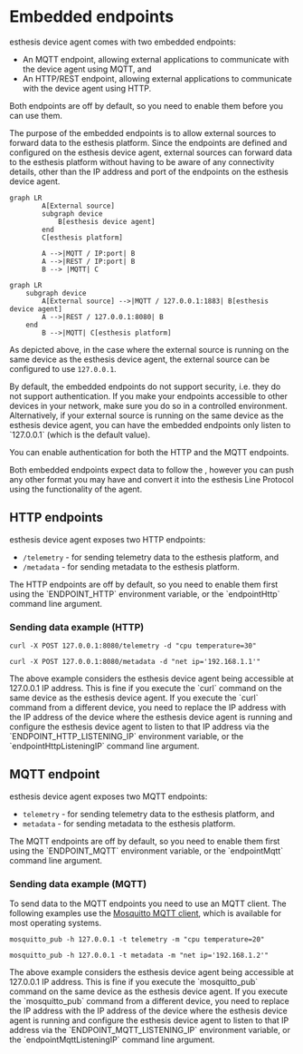 # Embedded endpoints

esthesis device agent comes with two embedded endpoints:
- An MQTT endpoint, allowing external applications to communicate with the device agent using MQTT, and
- An HTTP/REST endpoint, allowing external applications to communicate with the device agent using HTTP.

<tip>
Both endpoints are off by default, so you need to enable them before you can use them.
</tip>

The purpose of the embedded endpoints is to allow external sources to forward data to the esthesis
platform. Since the endpoints are defined and configured on the esthesis device agent, external
sources can forward data to the esthesis platform without having to be aware of any connectivity
details, other than the IP address and port of the endpoints on the esthesis device agent.

```mermaid
graph LR
		A[External source]
		subgraph device
			B[esthesis device agent]
		end
		C[esthesis platform]

		A -->|MQTT / IP:port| B
		A -->|REST / IP:port| B
		B --> |MQTT| C
```

```mermaid
graph LR
	subgraph device
		A[External source] -->|MQTT / 127.0.0.1:1883| B[esthesis device agent]
		A -->|REST / 127.0.0.1:8080| B
	end
		B -->|MQTT| C[esthesis platform]
```

As depicted above, in the case where the external source is running on the same device as the
esthesis device agent, the external source can be configured to use `127.0.0.1`.

<warning>
By default, the embedded endpoints do not support security, i.e. they do not support authentication. If you
make your endpoints accessible to other devices in your network, make sure you do so in a controlled
environment. Alternatively, if your external source is running on the same device as the esthesis
device agent, you can have the embedded endpoints only listen to `127.0.0.1` (which is the default
value).

You can enable authentication for both the HTTP and the MQTT endpoints.
</warning>

Both embedded endpoints expect data to follow the
[](esthesis-line-protocol.md), however you can push any
other format you may have and convert it into the esthesis Line Protocol using the
[](transforming-payloads.md) functionality of the agent.

## HTTP endpoints
esthesis device agent exposes two HTTP endpoints:
- `/telemetry` - for sending telemetry data to the esthesis platform, and
- `/metadata` - for sending metadata to the esthesis platform.

<note>
The HTTP endpoints are off by default, so you need to enable them first using the `ENDPOINT_HTTP`
environment variable, or the `endpointHttp` command line argument.
</note>

### Sending data example (HTTP)
```shell
curl -X POST 127.0.0.1:8080/telemetry -d "cpu temperature=30"
```
```shell
curl -X POST 127.0.0.1:8080/metadata -d "net ip='192.168.1.1'"
```

<tip>
The above example considers the esthesis device agent being accessible at 127.0.0.1 IP address.
This is fine if you execute the `curl` command on the same device as the esthesis device agent. If
you execute the `curl` command from a different device, you need to replace the IP address with the
IP address of the device where the esthesis device agent is running and configure the esthesis device
agent to listen to that IP address via the `ENDPOINT_HTTP_LISTENING_IP` environment variable, or the
`endpointHttpListeningIP` command line argument.
</tip>

## MQTT endpoint
esthesis device agent exposes two MQTT endpoints:
- `telemetry` - for sending telemetry data to the esthesis platform, and
- `metadata` - for sending metadata to the esthesis platform.

<note>
The MQTT endpoints are off by default, so you need to enable them first using the `ENDPOINT_MQTT`
environment variable, or the `endpointMqtt` command line argument.
</note>

### Sending data example (MQTT)
To send data to the MQTT endpoints you need to use an MQTT client. The following examples use the
[Mosquitto MQTT client](https://mosquitto.org), which is available for most operating systems.

```shell
mosquitto_pub -h 127.0.0.1 -t telemetry -m "cpu temperature=20"
```

```shell
mosquitto_pub -h 127.0.0.1 -t metadata -m "net ip='192.168.1.2'"
```

<tip>
The above example considers the esthesis device agent being accessible at 127.0.0.1 IP address.
This is fine if you execute the `mosquitto_pub` command on the same device as the esthesis device agent. If
you execute the `mosquitto_pub` command from a different device, you need to replace the IP address with the
IP address of the device where the esthesis device agent is running and configure the esthesis device
agent to listen to that IP address via the `ENDPOINT_MQTT_LISTENING_IP` environment variable, or the
`endpointMqttListeningIP` command line argument.
</tip>
